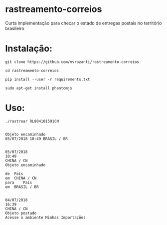 # rastreamento-correios
Curta implementação para checar o estado de entregas postais no território brasileiro

# Instalação:

`git clone https://github.com/mvrozanti/rastreamento-correios`

`cd rastreamento-correios`

`pip install --user -r requirements.txt`

`sudo apt-get install phantomjs`

# Uso: 

`./rastrear RL804101591CN`

```

Objeto encaminhado
05/07/2018 10:49 BRASIL / BR 


05/07/2018 
10:49       
CHINA / CN
Objeto encaminhado 
 	
de 	País 
em 	CHINA / CN				
para 	País				
em 	BRASIL / BR


04/07/2018 
16:39       
CHINA / CN
Objeto postado 
Acesse o ambiente Minhas Importações

```
